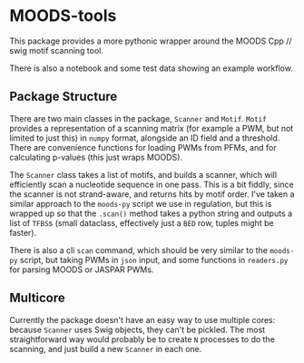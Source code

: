 # MOODS-tools

This package provides a more pythonic wrapper around the MOODS Cpp // swig motif
scanning tool.

There is also a notebook and some test data showing an example workflow.

## Package Structure

There are two main classes in the package, `Scanner` and `Motif`. `Motif` provides a
representation of a scanning matrix (for example a PWM, but not limited to just this) in
`numpy` format, alongside an ID field and a threshold. There are convenience functions
for loading PWMs from PFMs, and for calculating p-values (this just wraps MOODS).

The `Scanner` class takes a list of motifs, and builds a scanner, which will efficiently
scan a nucleotide sequence in one pass. This is a bit fiddly, since the scanner is not
strand-aware, and returns hits by motif order. I've taken a similar approach to the
`moods-py` script we use in regulation, but this is wrapped up so that the `.scan()`
method takes a python string and outputs a list of `TFBS`s (small dataclass, effectively
just a `BED` row, tuples might be faster).

There is also a cli `scan` command, which should be very similar to the `moods-py` script,
but taking PWMs in `json` input, and some functions in `readers.py` for parsing MOODS
or JASPAR PWMs.

## Multicore

Currently the package doesn't have an easy way to use multiple cores: because `Scanner`
uses Swig objects, they can't be pickled. The most straightforward way would probably
be to create `N` processes to do the scanning, and just build a new `Scanner` in each
one.
